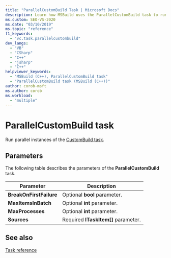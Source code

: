 ```yaml
---
title: "ParallelCustomBuild Task | Microsoft Docs"
description: Learn how MSBuild uses the ParallelCustomBuild task to run parallel instances of the CustomBuild task.
ms.custom: SEO-VS-2020
ms.date: "03/10/2019"
ms.topic: "reference"
f1_keywords:
  - "vc.task.parallelcustombuild"
dev_langs:
  - "VB"
  - "CSharp"
  - "C++"
  - "jsharp"
  - "C++"
helpviewer_keywords:
  - "MSBuild (C++), ParallelCustomBuild task"
  - "ParallelCustomBuild task (MSBuild (C++))"
author: corob-msft
ms.author: corob
ms.workload:
  - "multiple"
---
```

# ParallelCustomBuild task

Run parallel instances of the [CustomBuild task](../msbuild/custombuild-task.md).

## Parameters

The following table describes the parameters of the **ParallelCustomBuild** task.

|Parameter|Description|
|---------------|-----------------|
|**BreakOnFirstFailure**|Optional **bool** parameter.|
|**MaxItemsInBatch**|Optional **int** parameter.|
|**MaxProcesses**|Optional **int** parameter.|
|**Sources**|Required **ITaskItem[]** parameter.|

## See also

[Task reference](../msbuild/msbuild-task-reference.md)
